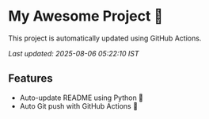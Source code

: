 # My Awesome Project 🚀

This project is automatically updated using GitHub Actions.

_Last updated: 2025-08-06 05:22:10 IST_

## Features
- Auto-update README using Python 🐍
- Auto Git push with GitHub Actions 🤖

